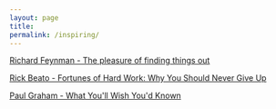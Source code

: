 ```yaml
---
layout: page
title: 
permalink: /inspiring/
---
```


[Richard Feynman - The pleasure of finding things out](https://www.dailymotion.com/video/x24gwgc)

[Rick Beato - Fortunes of Hard Work: Why You Should Never Give Up](https://www.youtube.com/watch?v=10sMQ4w6yy0)

[Paul Graham - What You'll Wish You'd Known](http://www.paulgraham.com/hs.html)
